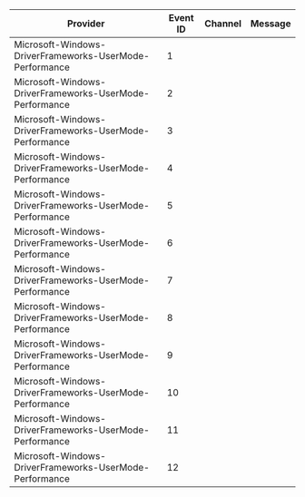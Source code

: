 Provider                                                 |  Event ID  |  Channel  |  Message
---------------------------------------------------------|------------|-----------|---------
Microsoft-Windows-DriverFrameworks-UserMode-Performance  |  1         |           |
Microsoft-Windows-DriverFrameworks-UserMode-Performance  |  2         |           |
Microsoft-Windows-DriverFrameworks-UserMode-Performance  |  3         |           |
Microsoft-Windows-DriverFrameworks-UserMode-Performance  |  4         |           |
Microsoft-Windows-DriverFrameworks-UserMode-Performance  |  5         |           |
Microsoft-Windows-DriverFrameworks-UserMode-Performance  |  6         |           |
Microsoft-Windows-DriverFrameworks-UserMode-Performance  |  7         |           |
Microsoft-Windows-DriverFrameworks-UserMode-Performance  |  8         |           |
Microsoft-Windows-DriverFrameworks-UserMode-Performance  |  9         |           |
Microsoft-Windows-DriverFrameworks-UserMode-Performance  |  10        |           |
Microsoft-Windows-DriverFrameworks-UserMode-Performance  |  11        |           |
Microsoft-Windows-DriverFrameworks-UserMode-Performance  |  12        |           |